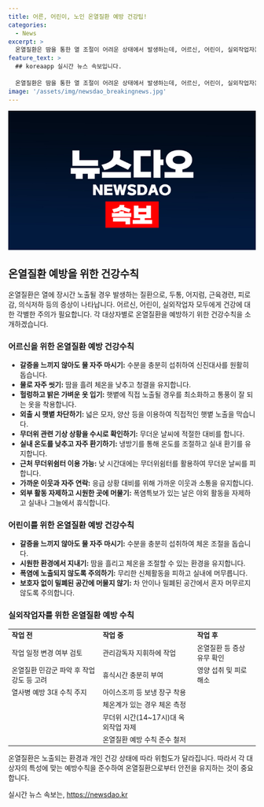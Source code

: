 ```yaml
---
title: 어른, 어린이, 노인 온열질환 예방 건강팁!
categories:
  - News
excerpt: >
  온열질환은 땀을 통한 열 조절이 어려운 상태에서 발생하는데, 어르신, 어린이, 실외작업자는 특히 취약하다. 어르신은 물을 자주 마시고 시원한 옷을 입는 것이 중요하며, 어린이는 무리한 활동을 피하고 수분을 충분히 섭취해야 한다. 실외작업자는 열사병 예방 수칙을 준수하고 휴식을 충분히 취해야 한다. 이러한 대상자별 예방수칙을 준수하여 온열질환을 예방해야 한다.
feature_text: >
  ## koreaapp 실시간 뉴스 속보입니다.

  온열질환은 땀을 통한 열 조절이 어려운 상태에서 발생하는데, 어르신, 어린이, 실외작업자는 특히 취약하다. 어르신은 물을 자주 마시고 시원한 옷을 입는 것이 중요하며, 어린이는 무리한 활동을 피하고 수분을 충분히 섭취해야 한다. 실외작업자는 열사병 예방 수칙을 준수하고 휴식을 충분히 취해야 한다. 이러한 대상자별 예방수칙을 준수하여 온열질환을 예방해야 한다.
image: '/assets/img/newsdao_breakingnews.jpg'
---
```


<p><img src="/assets/img/newsdao_breakingnews.jpg" alt="koreaapp 속보" /></p>

<h2 data-ke-size="size26">온열질환 예방을 위한 건강수칙</h2>

<p data-ke-size="size16">온열질환은 열에 장시간 노출될 경우 발생하는 질환으로, 두통, 어지럼, 근육경련, 피로감, 의식저하 등의 증상이 나타납니다. 어르신, 어린이, 실외작업자 모두에게 건강에 대한 각별한 주의가 필요합니다. 각 대상자별로 온열질환을 예방하기 위한 건강수칙을 소개하겠습니다.</p>

<h3>어르신을 위한 온열질환 예방 건강수칙</h3>

<ul>
  <li><b>갈증을 느끼지 않아도 물 자주 마시기:</b> 수분을 충분히 섭취하여 신진대사를 원활히 돕습니다.</li>
  <li><b>물로 자주 씻기:</b> 땀을 흘려 체온을 낮추고 청결을 유지합니다.</li>
  <li><b>헐렁하고 밝은 가벼운 옷 입기:</b> 햇볕에 직접 노출될 경우를 최소화하고 통풍이 잘 되는 옷을 착용합니다.</li>
  <li><b>외출 시 햇볕 차단하기:</b> 넓은 모자, 양산 등을 이용하여 직접적인 햇볕 노출을 막습니다.</li>
  <li><b>무더위 관련 기상 상황을 수시로 확인하기:</b> 무더운 날씨에 적절한 대비를 합니다.</li>
  <li><b>실내 온도를 낮추고 자주 환기하기:</b> 냉방기를 통해 온도를 조절하고 실내 환기를 유지합니다.</li>
  <li><b>근처 무더위쉼터 이용 가능:</b> 낮 시간대에는 무더위쉼터를 활용하여 무더운 날씨를 피합니다.</li>
  <li><b>가까운 이웃과 자주 연락:</b> 응급 상황 대비를 위해 가까운 이웃과 소통을 유지합니다.</li>
  <li><b>외부 활동 자제하고 시원한 곳에 머물기:</b> 폭염특보가 있는 날은 야외 활동을 자제하고 실내나 그늘에서 휴식합니다.</li>
</ul>

<h3>어린이를 위한 온열질환 예방 건강수칙</h3>

<ul>
  <li><b>갈증을 느끼지 않아도 물 자주 마시기:</b> 수분을 충분히 섭취하여 체온 조절을 돕습니다.</li>
  <li><b>시원한 환경에서 지내기:</b> 땀을 흘리고 체온을 조절할 수 있는 환경을 유지합니다.</li>
  <li><b>폭염에 노출되지 않도록 주의하기:</b> 무리한 신체활동을 피하고 실내에 머무릅니다.</li>
  <li><b>보호자 없이 밀폐된 공간에 머물지 않기:</b> 차 안이나 밀폐된 공간에서 혼자 머무르지 않도록 주의합니다.</li>
</ul>

<h3>실외작업자를 위한 온열질환 예방  수칙</h3>

<table>
  <tr>
    <td><b>작업 전</b></td>
    <td><b>작업 중</b></td>
    <td><b>작업 후</b></td>
  </tr>
  <tr>
    <td>작업 일정 변경 여부 검토</td>
    <td>관리감독자 지휘하에 작업</td>
    <td>온열질환 등 증상 유무 확인</td>
  </tr>
  <tr>
    <td>온열질환 민감군 파악 후 작업강도 등 고려</td>
    <td>휴식시간 충분히 부여</td>
    <td>영양 섭취 및 피로 해소</td>
  </tr>
  <tr>
    <td>열사병 예방 3대 수칙 주지</td>
    <td>아이스조끼 등 보냉 장구 착용</td>
  </tr>
  <tr>
    <td></td>
    <td>체온계가 있는 경우 체온 측정</td>
  </tr>
  <tr>
    <td></td>
    <td>무더위 시간(14~17시)대 옥외작업 자제</td>
  </tr>
  <tr>
    <td></td>
    <td>온열질환 예방 수칙 준수 철저</td>
  </tr>
</table>

<p data-ke-size="size16">온열질환은 노출되는 환경과 개인 건강 상태에 따라 위험도가 달라집니다. 따라서 각 대상자의 특성에 맞는 예방수칙을 준수하여 온열질환으로부터 안전을 유지하는 것이 중요합니다.</p>
실시간 뉴스 속보는, <a href="https://newsdao.kr" rel="dofollow">https://newsdao.kr</a>


